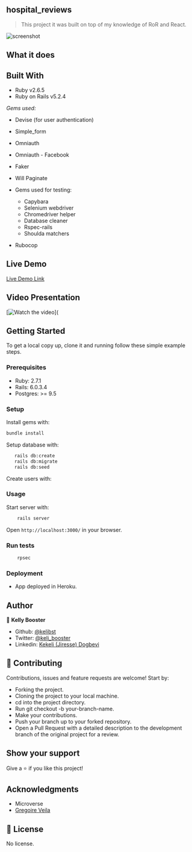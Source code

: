  ## hospital_reviews

> This project it was built on top of my knowledge of RoR and React.
<!-- > Idea and design by [Gregoire Veila](https://www.behance.net/gallery/14286087/Twitter-Redesign-of-UI-details) -->

![screenshot]()

## What it does



## Built With

- Ruby v2.6.5
- Ruby on Rails v5.2.4

*Gems used:*

- Devise (for user authentication)
- Simple_form
- Omniauth
- Omniauth - Facebook
- Faker
- Will Paginate
- Gems used for testing:
  - Capybara
  - Selenium webdriver
  - Chromedriver helper
  - Database cleaner
  - Rspec-rails
  - Shoulda matchers

- Rubocop

## Live Demo

[Live Demo Link]()

## Video Presentation

[![Watch the video](/app/assets/images/video.png)](


## Getting Started

To get a local copy up, clone it and running follow these simple example steps.

### Prerequisites

- Ruby: 2.7.1
- Rails:  6.0.3.4
- Postgres: >= 9.5

### Setup

Install gems with:

``` bash
bundle install
```

Setup database with:

``` bash
   rails db:create
   rails db:migrate
   rails db:seed
```

Create users with:


### Usage

Start server with:

``` bash
    rails server
```

Open `http://localhost:3000/` in your browser.

### Run tests

``` bash
    rpsec
```

### Deployment

- App deployed in Heroku.

## Author

👤 **Kelly Booster**

- Github: [@kelibst](https://github.com/kelibst)
- Twitter: [@keli_booster](https://twitter.com/keli_booster)
- Linkedin: [Kekeli (Jiresse) Dogbevi
](https://www.linkedin.com/in/kekeli-dogbevi-958272108/)

## 🤝 Contributing

Contributions, issues and feature requests are welcome! Start by:

- Forking the project.
- Cloning the project to your local machine.
- cd into the project directory.
- Run git checkout -b your-branch-name.
- Make your contributions.
- Push your branch up to your forked repository.
- Open a Pull Request with a detailed description to the development branch of the original project for a review.

## Show your support

Give a ⭐️ if you like this project!

## Acknowledgments

- Microverse
- [Gregoire Veila](https://www.behance.net/gallery/14286087/Twitter-Redesign-of-UI-details)

## 📝 License

No license.
